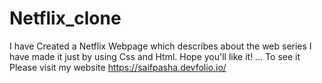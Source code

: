 # Netflix_clone
I have Created a Netflix Webpage which describes about the web series
I have made it just by using Css and Html.
Hope you'll like it!
... To see it Please visit my website https://saifpasha.devfolio.io/ 
